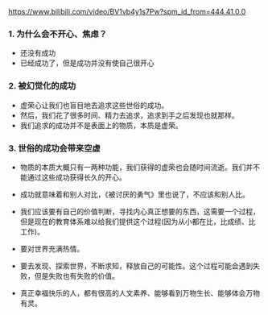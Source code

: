<https://www.bilibili.com/video/BV1vb4y1s7Pw?spm_id_from=444.41.0.0>

### 1. 为什么会不开心、焦虑？
- 还没有成功
- 已经成功了，但是成功并没有使自己很开心

### 2. 被幻觉化的成功
- 虚荣心让我们也盲目地去追求这些世俗的成功。
- 然后，我们花了很多时间、精力去追求，追求到手之后发现也就那样。
- 我们追求的成功并不是表面上的物质，本质是虚荣。

### 3. 世俗的成功会带来空虚
- 物质的本质大概只有一两种功能，我们获得的虚荣也会随时间流逝。我们并不能通过这些成功获得长久的开心。
- 成功就意味着和别人对比，《被讨厌的勇气》里也说了，不应该和别人比。


- 我们应该要有自己的价值判断，寻找内心真正想要的东西，这需要一个过程，但是现在的教育体系难以给我们提供这个过程(因为从小都在比，比成绩、比工作)。
- 要对世界充满热情。
- 要去发现、探索世界，不断求知，释放自己的可能性。这个过程可能会遇到失败，但是失败也有失败的价值。


- 真正幸福快乐的人，都有很高的人文素养、能够看到万物生长、能够体会万物有灵。